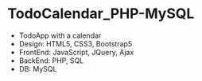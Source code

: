 # TodoCalendar_PHP-MySQL
* TodoApp with a calendar
* Design: HTML5, CSS3, Bootstrap5
* FrontEnd: JavaScript, JQuery, Ajax
* BackEnd: PHP, SQL
* DB: MySQL
